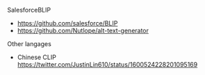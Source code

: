 
SalesforceBLIP
- https://github.com/salesforce/BLIP
- https://github.com/Nutlope/alt-text-generator


Other langages
- Chinese CLIP https://twitter.com/JustinLin610/status/1600524228201095169